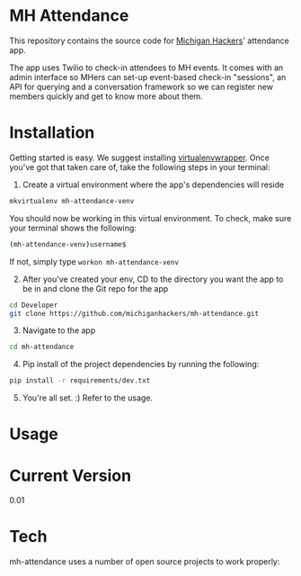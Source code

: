 MH Attendance 
======

This repository contains the source code for [Michigan Hackers](http://wwww.michiganhackers.org)' attendance app.

The app uses Twilio to check-in attendees to MH events. It comes with an admin interface so MHers can set-up event-based check-in "sessions", an API for querying and a conversation framework so we can register new members quickly and get to know more about them.

Installation
===
Getting started is easy. We suggest installing [virtualenvwrapper](http://virtualenvwrapper.readthedocs.org/en/latest/). Once you've got that taken care of, take the following steps in your terminal:

1) Create a virtual environment where the app's dependencies will reside
```sh
mkvirtualenv mh-attendance-venv
```
You should now be working in this virtual environment. To check, make sure your terminal shows the following:
```sh
(mh-attendance-venv)username$
```
If not, simply type ```workon mh-attendance-venv```

2) After you've created your env, CD to the directory you want the app to be in and clone the Git repo for the app
```sh
cd Developer
git clone https://github.com/michiganhackers/mh-attendance.git
```
3) Navigate to the app
```sh
cd mh-attendance
```
4) Pip install of the project dependencies by running the following:
```sh
pip install -r requirements/dev.txt
```
5) You're all set. :) Refer to the usage.


Usage
===

Current Version
===
0.01

Tech
===
mh-attendance uses a number of open source projects to work properly:




